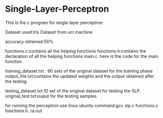# Single-Layer-Perceptron

This is the c program for single layer perceptron

Dataset used:Iris Dataset
from uci machine

accuracy obtained:50%

functions.c:contains all the helping functions
functions.h:contains the declaration of all the helping functions
main.c :here is the code for the main function

training_dataset.txt : 90 sets of the original dataset for the training phase
output_file.txt:contains the updated weights and the output obtained after the testing

testing_dataset.txt:10 set of the original dataset for testing the SLP.
original_test.txt:ouput for the testing samples

for running the perceptron use linux ubuntu
command:gcc slp.c functions.c functions.h
./a.out



